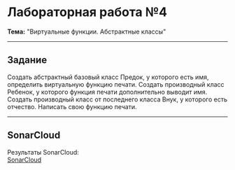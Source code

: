 #  Лабораторная работа №4
**Тема:** "Виртуальные функции. Абстрактные классы" 

---

##  Задание
Создать абстрактный базовый класс Предок, у которого есть имя, определить виртуальную функцию печати. Создать производный класс Ребенок, у которого функция печати дополнительно выводит имя. Создать производный класс от последнего класса Внук, у которого есть отчество. Написать свою функцию печати.

---

##  SonarCloud  
Результаты SonarCloud:  
[SonarCloud](https://sonarcloud.io/summary/new_code?id=slzz0_LABS&branch=main)  